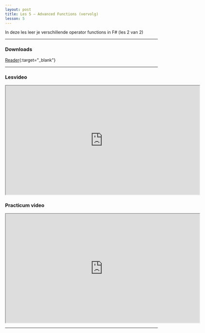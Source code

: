 ```yaml
---
layout: post
title: Les 5 – Advanced Functions (vervolg)
lesson: 5
---
```


In deze les leer je verschillende operator functions in F# (les 2 van 2)

***

### Downloads

[Reader](https://drive.google.com/file/d/1kN4JKWf7V6lmqfHF0XFpDsmH4isu1hxU/view?usp=sharing){:target="_blank"}

***

### Lesvideo

<iframe src="https://drive.google.com/file/d/13LkBBlKnMLYEL9jvT0KvYQIERNw4kAue/preview" width="640" height="360" allowFullScreen allow="accelerometer; autoplay; encrypted-media; gyroscope; picture-in-picture"></iframe>

### Practicum video

<iframe src="https://drive.google.com/file/d/1RDSaFkKd_YU1UtcSuW-5pDKnX1hr1ybj/preview" width="640" height="360" allowFullScreen allow="accelerometer; autoplay; encrypted-media; gyroscope; picture-in-picture"></iframe>

***